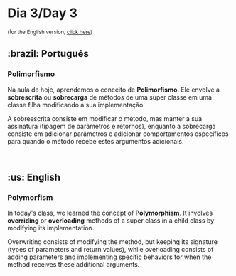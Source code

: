 # Dia 3/Day 3

<small>(for the English version, <a href="#en">click here</a>)</small>

<h2>:brazil: Português</h2>
<h3>Polimorfismo</h3>
<p>Na aula de hoje, aprendemos o conceito de <strong>Polimorfismo</strong>. Ele envolve a <strong>sobrescrita</strong> ou <strong>sobrecarga</strong> de métodos de uma super classe em uma classe filha modificando a sua implementação.</p>
<p>A sobreescrita consiste em modificar o método, mas manter a sua assinatura (tipagem de parâmetros e retornos), enquanto a sobrecarga consiste em adicionar parâmetros e adicionar comportamentos específicos para quando o método recebe estes argumentos adicionais.</p>
<br>

<h2 id="en">:us: English</h2>
<h3>Polymorfism</h3>
<p>In today's class, we learned the concept of <strong>Polymorphism</strong>. It involves <strong>overriding</strong> or <strong>overloading</strong> methods of a super class in a child class by modifying its implementation.</p>
<p>Overwriting consists of modifying the method, but keeping its signature (types of parameters and return values), while overloading consists of adding parameters and implementing specific behaviors for when the method receives these additional arguments.</p>

